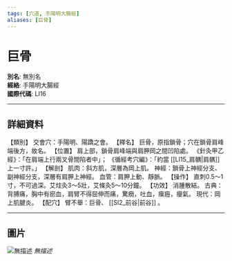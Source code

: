 ```yaml
---
tags: [穴道, 手陽明大腸經]
aliases: [巨骨]
---
```


# 巨骨

**別名**: 無別名  
**經絡**: 手陽明大腸經  
**國際代碼**: LI16  

---

## 詳細資料
【類別】
交會穴：手陽明、陽蹻之會。
【釋名】
巨骨，原指鎖骨；穴在鎖骨肩峰端後方，故名。
【位置】
肩上部，鎖骨肩峰端與肩胛岡之間凹陷處。
《針灸甲乙經》：「在肩端上行兩叉骨間陷者中」；
《循經考穴編》：「約當 [[LI15_肩髃|肩髃]] 上一寸許。」
【解剖】
肌肉：斜方肌，深層為岡上肌。
神經：鎖骨上神經分支、副神經分支，深層有肩胛上神經。
血管：肩胛上動、靜脈。
【操作】
直刺0.5～1寸，不可過深。艾炷灸3～5壯，艾條灸5～10分鐘。
【功效】
消腫散結。
古典：背膊痛，胸中有瘀血，肩臂不得屈伸而痛，驚癇，吐血，瘰癧，癭氣。
現代：岡上肌腱炎。
【配穴】
臂不舉：巨骨、 [[SI2_前谷|前谷]] 。

---

## 圖片
![無描述](https://yibian.hopto.org/pic/shu16/92.gif)
_無描述_

